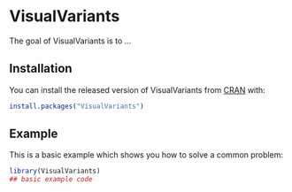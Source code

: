 
# VisualVariants

<!-- badges: start -->
<!-- badges: end -->

The goal of VisualVariants is to ...

## Installation

You can install the released version of VisualVariants from [CRAN](https://CRAN.R-project.org) with:

``` r
install.packages("VisualVariants")
```

## Example

This is a basic example which shows you how to solve a common problem:

``` r
library(VisualVariants)
## basic example code
```

